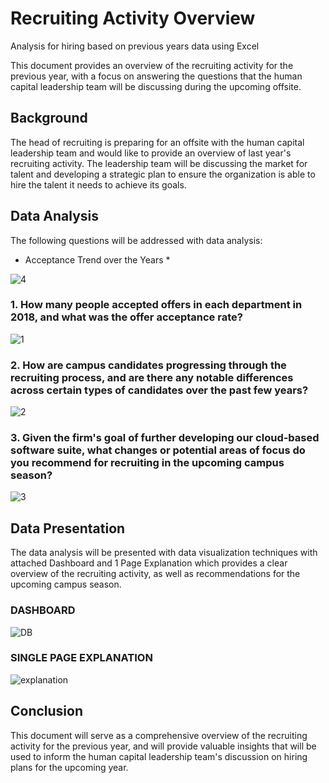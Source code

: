 # Recruiting Activity Overview
Analysis for hiring based on previous years data using Excel

This document provides an overview of the recruiting activity for the previous year, with a focus on answering the questions that the human capital leadership team will be discussing during the upcoming offsite.

## Background
The head of recruiting is preparing for an offsite with the human capital leadership team and would like to provide an overview of last year's recruiting activity. The leadership team will be discussing the market for talent and developing a strategic plan to ensure the organization is able to hire the talent it needs to achieve its goals.

## Data Analysis
The following questions will be addressed with data analysis:

* Acceptance Trend over the Years *

![4](https://user-images.githubusercontent.com/114278846/227146776-a9710e47-a780-4777-bf76-9c5013a131a7.jpeg)


### 1. How many people accepted offers in each department in 2018, and what was the offer acceptance rate?

![1](https://user-images.githubusercontent.com/114278846/227146071-98056f7b-f7ca-4507-abb5-d7d7dbd2cc66.jpeg)

### 2. How are campus candidates progressing through the recruiting process, and are there any notable differences across certain types of candidates over the past few years?

![2](https://user-images.githubusercontent.com/114278846/227146121-ce9ba266-7148-426e-8057-b880a92c6d27.jpeg)


### 3. Given the firm's goal of further developing our cloud-based software suite, what changes or potential areas of focus do you recommend for recruiting in the upcoming campus season?

![3](https://user-images.githubusercontent.com/114278846/227146159-78dab505-4f82-43d9-9b4e-17aca2284a6d.jpeg)


## Data Presentation
The data analysis will be presented with data visualization techniques with attached Dashboard and 1 Page Explanation which provides a clear overview of the recruiting activity, as well as recommendations for the upcoming campus season.

### DASHBOARD

![DB](https://user-images.githubusercontent.com/114278846/227146761-5d6ede66-15c6-42b9-876b-992dfed3c764.jpeg)


### SINGLE PAGE EXPLANATION

![explanation](https://user-images.githubusercontent.com/114278846/227146327-fe67e3a5-619a-430d-aa11-67c44183926b.jpeg)


## Conclusion
This document will serve as a comprehensive overview of the recruiting activity for the previous year, and will provide valuable insights that will be used to inform the human capital leadership team's discussion on hiring plans for the upcoming year.
